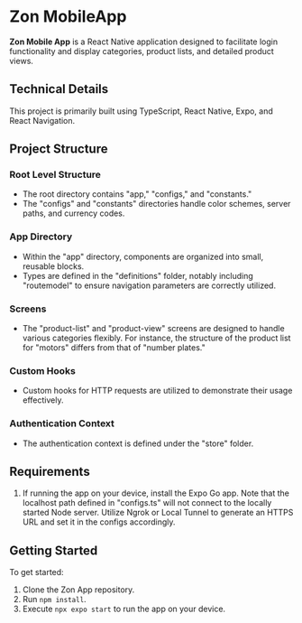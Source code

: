 # Zon MobileApp

**Zon Mobile App** is a React Native application designed to facilitate login functionality and display categories, product lists, and detailed product views.

## Technical Details

This project is primarily built using TypeScript, React Native, Expo, and React Navigation.

## Project Structure

### Root Level Structure
- The root directory contains "app," "configs," and "constants." 
- The "configs" and "constants" directories handle color schemes, server paths, and currency codes.

### App Directory
- Within the "app" directory, components are organized into small, reusable blocks.
- Types are defined in the "definitions" folder, notably including "routemodel" to ensure navigation parameters are correctly utilized.

### Screens
- The "product-list" and "product-view" screens are designed to handle various categories flexibly. For instance, the structure of the product list for "motors" differs from that of "number plates."

### Custom Hooks
- Custom hooks for HTTP requests are utilized to demonstrate their usage effectively.

### Authentication Context
- The authentication context is defined under the "store" folder.

## Requirements

1. If running the app on your device, install the Expo Go app. Note that the localhost path defined in "configs.ts" will not connect to the locally started Node server. Utilize Ngrok or Local Tunnel to generate an HTTPS URL and set it in the configs accordingly.

## Getting Started

To get started:

1. Clone the Zon App repository.
2. Run `npm install`.
3. Execute `npx expo start` to run the app on your device.
